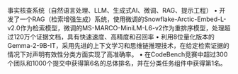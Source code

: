事实核查系统（自然语言处理、LLM、生成式AI、微调、RAG、提示工程）
•	开发了一个RAG（检索增强生成）系统，使用微调的Snowflake-Arctic-Embed-L-v2.0作为检索模型，微调的MS-MARCO-MiniLM-L6-v2作为重排序模型，处理超过120万个证据文档，具有快速速度、高精度和召回率
•	利用8位量化版本的Gemma-2-9B-IT，采用先进的上下文学习和思维链推理技术，在给定检索证据的情况下对声明有效性分类方面实现了高准确率。
•	在CodeBench竞赛中超过300个团队和1000个提交中获得第6名的总体排名，并在分类任务组件中获得第1名。

